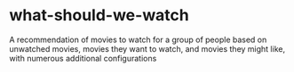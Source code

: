 # what-should-we-watch
A recommendation of movies to watch for a group of people based on unwatched movies, movies they want to watch, and movies they might like, with numerous additional configurations
